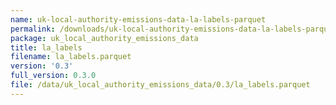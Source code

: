```yaml
---
name: uk-local-authority-emissions-data-la-labels-parquet
permalink: /downloads/uk-local-authority-emissions-data-la-labels-parquet/0_3
package: uk_local_authority_emissions_data
title: la_labels
filename: la_labels.parquet
version: '0.3'
full_version: 0.3.0
file: /data/uk_local_authority_emissions_data/0.3/la_labels.parquet
---
```

